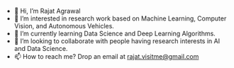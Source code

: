 - 👋 Hi, I’m Rajat Agrawal
- 👀 I’m interested in research work based on Machine Learning, Computer Vision, and Autonomous Vehicles.
- 🌱 I’m currently learning Data Science and Deep Learning Algorithms.
- 💞️ I’m looking to collaborate with people having research interests in AI and Data Science.
- 📫 How to reach me? Drop an email at rajat.visitme@gmail.com

<!---
rajatvisitme/rajatvisitme is a ✨ special ✨ repository because its `README.md` (this file) appears on your GitHub profile.
You can click the Preview link to take a look at your changes.
--->
